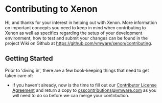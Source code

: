 # Contributing to Xenon

Hi, and thanks for your interest in helping out with Xenon.  More information on important concepts
you need to keep in mind when contributing to Xenon as well as specifics regarding the setup of your
development environment, how to test and submit your changes can be found in the project Wiki on
Github at https://github.com/vmware/xenon/contributing.

## Getting Started
Prior to 'diving in', there are a few book-keeping things that need to get taken care of:

* If you haven't already, now is the time to fill out our
[Contributor License Agreement](http://vmware.github.io/photon/assets/files/vmware_cla.pdf) and
return a copy to [osscontributions@vmware.com](mailto:osscontributions@vmware.com) as you will need
to do so before we can merge your contribution.

